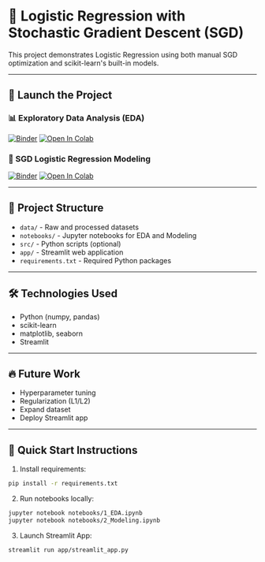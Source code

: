 # 🚀 Logistic Regression with Stochastic Gradient Descent (SGD)

This project demonstrates Logistic Regression using both manual SGD optimization and scikit-learn's built-in models.

---

## 🚀 Launch the Project

### 📊 Exploratory Data Analysis (EDA)

[![Binder](https://mybinder.org/badge_logo.svg)](https://mybinder.org/v2/gh/sdballpark/sgd-logistic-regression/HEAD?labpath=notebooks%2F1_EDA.ipynb)
[![Open In Colab](https://colab.research.google.com/assets/colab-badge.svg)](https://colab.research.google.com/github/sdballpark/sgd-logistic-regression/blob/main/notebooks/1_EDA.ipynb)

### 🤖 SGD Logistic Regression Modeling

[![Binder](https://mybinder.org/badge_logo.svg)](https://mybinder.org/v2/gh/sdballpark/sgd-logistic-regression/HEAD?labpath=notebooks%2F2_Modeling.ipynb)
[![Open In Colab](https://colab.research.google.com/assets/colab-badge.svg)](https://colab.research.google.com/github/sdballpark/sgd-logistic-regression/blob/main/notebooks/2_Modeling.ipynb)

---

## 📂 Project Structure

- `data/` - Raw and processed datasets
- `notebooks/` - Jupyter notebooks for EDA and Modeling
- `src/` - Python scripts (optional)
- `app/` - Streamlit web application
- `requirements.txt` - Required Python packages

---

## 🛠 Technologies Used

- Python (numpy, pandas)
- scikit-learn
- matplotlib, seaborn
- Streamlit

---

## 🔥 Future Work

- Hyperparameter tuning
- Regularization (L1/L2)
- Expand dataset
- Deploy Streamlit app

---

## 📢 Quick Start Instructions

1. Install requirements:
```bash
pip install -r requirements.txt
```

2. Run notebooks locally:
```bash
jupyter notebook notebooks/1_EDA.ipynb
jupyter notebook notebooks/2_Modeling.ipynb
```

3. Launch Streamlit App:
```bash
streamlit run app/streamlit_app.py
```
